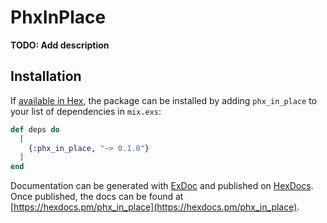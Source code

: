 # PhxInPlace

**TODO: Add description**

## Installation

If [available in Hex](https://hex.pm/docs/publish), the package can be installed
by adding `phx_in_place` to your list of dependencies in `mix.exs`:

```elixir
def deps do
  [
    {:phx_in_place, "~> 0.1.0"}
  ]
end
```

Documentation can be generated with [ExDoc](https://github.com/elixir-lang/ex_doc)
and published on [HexDocs](https://hexdocs.pm). Once published, the docs can
be found at [https://hexdocs.pm/phx_in_place](https://hexdocs.pm/phx_in_place).


